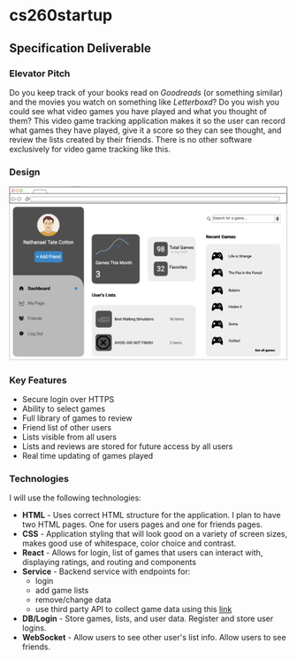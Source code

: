 # cs260startup
## Specification Deliverable

### Elevator Pitch
Do you keep track of your books read on *Goodreads* (or something similar) and the movies you watch on something like *Letterboxd*? Do you wish you could see what video games you have played and what you thought of them? This video game tracking application makes it so the user can record what games they have played, give it a score so they can see thought, and review the lists created by their friends. There is no other software exclusively for video game tracking like this.

### Design
![mockup_startup_01.png](https://github.com/kilom3ters/cs260startup/blob/main/mockup_startup_01.png)

### Key Features
- Secure login over HTTPS
- Ability to select games
- Full library of games to review
- Friend list of other users
- Lists visible from all users
- Lists and reviews are stored for future access by all users
- Real time updating of games played

### Technologies
I will use the following technologies:
- **HTML** - Uses correct HTML structure for the application. I plan to have two HTML pages. One for users pages and one for friends pages.
- **CSS** - Application styling that will look good on a variety of screen sizes, makes good use of whitespace, color choice and contrast.
- **React** - Allows for login, list of games that users can interact with, displaying ratings, and routing and components
- **Service** - Backend service with endpoints for:
    - login
    - add game lists
    - remove/change data
    - use third party API to collect game data using this [link](https://www.igdb.com/api)
- **DB/Login** - Store games, lists, and user data. Register and store user logins.
- **WebSocket** - Allow users to see other user's list info. Allow users to see friends.